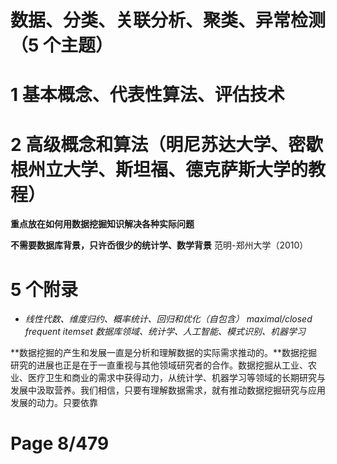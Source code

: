 # 数据、分类、关联分析、聚类、异常检测（5 个主题）

# 1 基本概念、代表性算法、评估技术

# 2 高级概念和算法（明尼苏达大学、密歇根州立大学、斯坦福、德克萨斯大学的教程）

**重点放在如何用数据挖掘知识解决各种实际问题**

**不需要数据库背景，只许岙很少的统计学、数学背景**
范明-郑州大学（2010）

# 5 个附录

- *线性代数、维度归约、概率统计、回归和优化（自包含）*
  *maximal/closed frequent itemset*
  *数据库领域、统计学、人工智能、模式识别、机器学习*

**数据挖掘的产生和发展一直是分析和理解数据的实际需求推动的。**数据挖掘研究的进展也正是在于一直重视与其他领域研究者的合作。数据挖掘从工业、农业、医疗卫生和商业的需求中获得动力，从统计学、机器学习等领域的长期研究与发展中汲取营养。我们相信，只要有理解数据需求，就有推动数据挖掘研究与应用发展的动力。只要依靠

# Page 8/479
